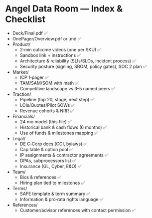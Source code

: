 # Angel Data Room — Index & Checklist

- Deck/Final.pdf ✅
- OnePager/Overview.pdf or .md ✅
- Product/
  - 2‑min outcome videos (one per SKU) ✅
  - Sandbox link + instructions ✅
  - Architecture & reliability (SLIs/SLOs, incident process) ✅
  - Security posture (signing, SBOM, policy gates), SOC 2 plan ✅
- Market/
  - ICP 1‑pager ✅
  - TAM/SAM/SOM with math ✅
  - Competitive landscape vs 3–5 named peers ✅
- Traction/
  - Pipeline (top 20, stage, next step) ✅
  - LOIs/Quotes/Pilot SOWs ✅
  - Revenue cohorts & NRR ✅
- Financials/
  - 24‑mo model (this file) ✅
  - Historical bank & cash flows (6 months) ✅
  - Use of funds & milestones mapping ✅
- Legal/
  - DE C‑Corp docs (COI, bylaws) ✅
  - Cap table & option pool ✅
  - IP assignments & contractor agreements ✅
  - DPAs, subprocessors list ✅
  - Insurance (GL, Cyber, E&O) ✅
- Team/
  - Bios & references ✅
  - Hiring plan tied to milestones ✅
- Terms/
  - SAFE template & term summary ✅
  - Information & pro‑rata rights language ✅
- References/
  - Customer/advisor references with contact permission ✅
